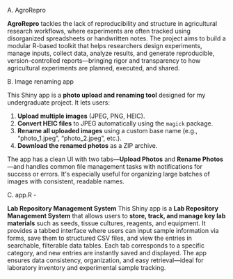 A.   AgroRepro

**AgroRepro** tackles the lack of reproducibility and structure in agricultural research workflows, 
where experiments are often tracked using disorganized spreadsheets or handwritten notes. 
The project aims to build a modular R-based toolkit that helps researchers design experiments, manage inputs, 
collect data, analyze results, and generate reproducible, version-controlled reports—bringing rigor and 
transparency to how agricultural experiments are planned, executed, and shared.

B.   Image renaming app

This Shiny app is a **photo upload and renaming tool** designed for my undergraduate project. It lets users:

1. **Upload multiple images** (JPEG, PNG, HEIC).
2. **Convert HEIC files** to JPEG automatically using the `magick` package.
3. **Rename all uploaded images** using a custom base name (e.g., “photo\_1.jpeg”, “photo\_2.jpeg”, etc.).
4. **Download the renamed photos** as a ZIP archive.

The app has a clean UI with two tabs—**Upload Photos** and **Rename Photos**—and handles common file management tasks with notifications for success or errors. It's especially useful for organizing large batches of images with consistent, readable names. 

C.    app.R - 

**Lab Repository Management System**
This Shiny app is a **Lab Repository Management System** that allows users to **store, track, and manage key lab materials** such as seeds, tissue cultures, reagents, and equipment. It provides a tabbed interface where users can input sample information via forms, save them to structured CSV files, and view the entries in searchable, filterable data tables. Each tab corresponds to a specific category, and new entries are instantly saved and displayed. The app ensures data consistency, organization, and easy retrieval—ideal for laboratory inventory and experimental sample tracking.
